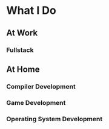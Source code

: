 
# What I Do


## At Work
### Fullstack


## At Home
### Compiler Development

### Game Development

### Operating System Development